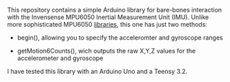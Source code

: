 This repository contains a simple Arduino library for bare-bones interaction with the Invensense MPU6050
Inertial Measurement Unit (IMU).  Unlike more sophisticated MPU6050 
[libraries](https://github.com/jrowberg/i2cdevlib/tree/master/Arduino/MPU6050), this one has just two 
methods: 
<ul>
<li> begin(), allowing you to specify the acceleromter and gyroscope ranges
<p><li>getMotion6Counts(), wich outputs the raw X,Y,Z values for the accelerometer and gyroscope
</ul>

I have tested this library with an Arduino Uno and a Teensy 3.2.
